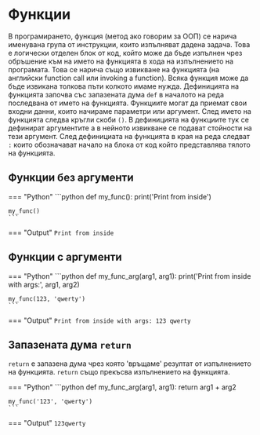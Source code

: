 # Функции

В програмирането, функция (метод ако говорим за ООП) се нарича именувана група от инструкции, които изпълняват дадена задача. Това е логически отделен блок от код, който може да бъде изпълнен чрез обръшение към на името на функцията в хода на изпълнението на програмата. Това се нарича също извикване на функцията (на английски function call или invoking a function).
Всяка функция може да бъде извикана толкова пъти колкото имаме нужда.
Дефиницията на функцията започва със запазената дума `def` в началото на реда последвана от името на функцията.
Функциите могат да приемат свои входни данни, които начираме параметри или аргумент.
След името на функцията следва кръгли скоби `()`. В дефиницията на функциите тук се дефинират аргументите а в нейното извикване се подават стойности на тези аргумент.
След дефинициата на функцията в края на реда следват `:` които обозначават начало на блока от код който представлява тялото на функцията.



## Функции без аргументи

=== "Python"
    ```python
    def my_func():
        print('Print from inside')
        
    my_func()
    ```
=== "Output"
    ```
    Print from inside
    ```

## Функции с аргументи

=== "Python"
    ```python
    def my_func_arg(arg1, arg1):
        print('Print from inside with args:', arg1, arg2)
        
    my_func(123, 'qwerty')
    ```
=== "Output"
    ```
    Print from inside with args: 123 qwerty
    ```
    
## Запазената дума `return`

`return` е запазена дума чрез която 'връщаме' резултат от изпълнението на функцията. `return` също прекъсва изпълнението на функцията.

=== "Python"
    ```python
    def my_func_arg(arg1, arg1):
        return arg1 + arg2
        
    my_func('123', 'qwerty')
    ```
=== "Output"
    ```
    123qwerty
    ```    
